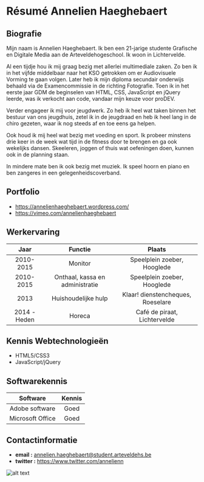 Résumé Annelien Haeghebaert
===============

Biografie
-----------

Mijn naam is Annelien Haeghebaert. Ik ben een 21-jarige studente Grafische en Digitale Media aan de Arteveldehogeschool. 
Ik woon in Lichtervelde.  

Al een tijdje hou ik mij graag bezig met allerlei multimediale zaken. Zo ben ik in het vijfde middelbaar naar het KSO getrokken 
om er Audiovisuele Vorming te gaan volgen. Later heb ik mijn diploma secundair onderwijs behaald via de Examencommissie 
in de richting Fotografie. Toen ik in het eerste jaar GDM de beginselen van HTML, CSS, JavaScript en jQuery leerde, was 
ik verkocht aan code, vandaar mijn keuze voor proDEV.

Verder engageer ik mij voor jeugdwerk. Zo heb ik heel wat taken binnen het bestuur van ons jeugdhuis, 
zetel ik in de jeugdraad en heb ik heel lang in de chiro gezeten, waar ik nog steeds af en toe eens ga helpen. 

Ook houd ik mij heel wat bezig met voeding en sport. Ik probeer minstens drie keer in de week wat tijd in 
de fitness door te brengen en ga ook wekelijks dansen. Skeeleren, joggen of thuis wat oefeningen doen, kunnen ook in de planning staan. 

In mindere mate ben ik ook bezig met muziek. Ik speel hoorn en piano en ben zangeres in een gelegenheidscoverband. 


Portfolio
-----------

* https://annelienhaeghebaert.wordpress.com/
* https://vimeo.com/annelienhaeghebaert


Werkervaring
-----------

| Jaar          | Functie                             | Plaats                            |
| :-----------: |:----------------------------------: | :-------------------------------: |
| 2010-2015     | Monitor                             | Speelplein zoeber, Hooglede       |
| 2010-2015     | Onthaal, kassa en administratie     | Speelplein zoeber, Hooglede       |
| 2013          | Huishoudelijke hulp                 | Klaar! dienstencheques, Roeselare |
| 2014 - Heden  | Horeca                              | Café de piraat, Lichtervelde      |


Kennis Webtechnologieën
-----------

* HTML5/CSS3
* JavaScript/jQuery

Softwarekennis
-----------

| Software            | Kennis     | 
| :-------------:     |:---------: | 
| Adobe software      | Goed       | 
| Microsoft Office    | Goed       | 


Contactinformatie
-----------

* **email :** annelien.haeghebaert@student.arteveldehs.be
* **twitter :** https://www.twitter.com/annelienn

 ![alt text](http://i61.tinypic.com/25ja8pk.png) 
